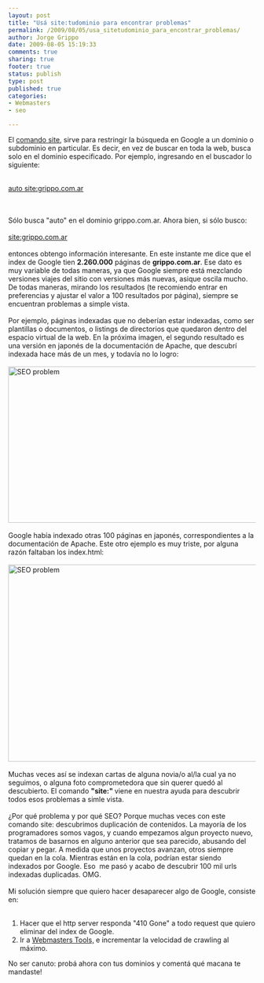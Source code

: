 ```yaml
--- 
layout: post
title: "Usá site:tudominio para encontrar problemas"
permalink: /2009/08/05/usa_sitetudominio_para_encontrar_problemas/
author: Jorge Grippo
date: 2009-08-05 15:19:33
comments: true
sharing: true
footer: true
status: publish
type: post
published: true
categories: 
- Webmasters
- seo

---
```

<!-- 101 -->
El <a href="http://www.google.com/support/websearch/bin/answer.py?answer=136861">comando site</a>, sirve para restringir la búsqueda en Google a un dominio o subdominio en particular. Es decir, en vez de buscar en toda la web, busca solo en el dominio especificado. Por ejemplo, ingresando en el buscador lo siguiente:<div><br /></div><div><a href="http://www.google.com/search?q=auto+site:grippo.com.ar">auto site:grippo.com.ar</a>&nbsp;</div><div><br /></div><div><br /></div>

<!--more-->
<div>Sólo busca "auto" en el dominio grippo.com.ar. Ahora bien, si sólo busco:</div><div><br /></div><div><a href="http://www.google.com/search?q=site:grippo.com.ar" style="text-decoration:underline;">site:grippo.com.ar</a></div><div><br /></div><div>entonces obtengo información interesante. En este instante me dice que el index de Google tien&nbsp;<b>2.260.000</b>&nbsp;páginas de&nbsp;<b>grippo.com.ar</b>. Ese dato es muy variable de todas maneras, ya que Google siempre está mezclando versiones viajes del sitio con versiones más nuevas, asique oscila mucho. De todas maneras, mirando los resultados (te recomiendo entrar en preferencias y ajustar el valor a 100 resultados por página), siempre se encuentran problemas a simple vista.&nbsp;</div><div><br /><div>Por ejemplo, páginas indexadas que no deberían estar indexadas, como ser plantillas o documentos, o listings de directorios que quedaron dentro del espacio virtual de la web. En la próxima imagen, el segundo resultado es una versión en japonés de la documentación de Apache, que descubrí indexada hace más de un mes, y todavía no lo logro:</div><div><br /><a href="http://www.flickr.com/photos/grippo/3792179701/" title="SEO problem por jorge_grippo, en Flickr"><img src="http://farm4.static.flickr.com/3441/3792179701_ce4bab1df4_o.png" width="567" height="318" alt="SEO problem" /></a></div><div><br /></div><div>Google había indexado otras 100 páginas en japonés, correspondientes a la documentación de Apache. Este otro ejemplo es muy triste, por alguna razón faltaban los index.html:</div><div><br /><a href="http://www.flickr.com/photos/grippo/3793009118/" title="SEO problem por jorge_grippo, en Flickr"><img src="http://farm3.static.flickr.com/2458/3793009118_c683b4e00b_o.png" width="564" height="401" alt="SEO problem" /></a></div><div><br /></div><div>Muchas veces así se indexan cartas de alguna novia/o al/la cual ya no seguimos, o alguna foto comprometedora que sin querer quedó al descubierto. El comando <b>"site:"&nbsp;<span class="Apple-style-span" style="font-weight:normal;">viene en nuestra ayuda para descubrir todos esos problemas a simle vista.&nbsp;</span></b></div><div><br /></div><div>¿Por qué problema y por qué SEO? Porque muchas veces con este comando site: descubrimos duplicación de contenidos. La mayoría de los programadores somos vagos, y cuando empezamos algun proyecto nuevo, tratamos de basarnos en alguno anterior que sea parecido, abusando del copiar y pegar. A medida que unos proyectos avanzan, otros siempre quedan en la cola. Mientras están en la cola, podrían estar siendo indexados por Google. Eso &nbsp;me pasó y acabo de descubrir 100 mil urls indexadas duplicadas. OMG.</div><div><br /></div><div>Mi solución siempre que quiero hacer desaparecer algo de Google, consiste en:</div><div><br /></div><div><ol><li>Hacer que el http server responda "410 Gone" a todo request que quiero eliminar del index de Google.</li><li>Ir a <a href="http://www.google.com/webmasters/tools/">Webmasters Tools,</a> e incrementar la velocidad de crawling al máximo.</li></ol><div>No ser canuto: probá ahora con tus dominios y comentá qué macana te mandaste!</div><div><br /></div></div><div><br /></div></div>


